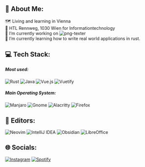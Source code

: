## 💫 About Me:

🗺️ Living and learning in Vienna</br>
🏫 HTL Rennweg, 1030 Wien for Informationtechnology</br>
🔭 I’m currently working on ![png-texter](https://github.com/Sxmon17/png-texter)</br>
🧪 I’m currently learning how to write real world applications in rust.</br>

## 💻 Tech Stack:

##### Most used: </br>
![Rust](https://img.shields.io/badge/rust-%23000000.svg?style=for-the-badge&logo=rust&logoColor=white)
![Java](https://img.shields.io/badge/java-%23ED8B00.svg?style=for-the-badge&logo=java&logoColor=white) 
![Vue.js](https://img.shields.io/badge/vuejs-%2335495e.svg?style=for-the-badge&logo=vuedotjs&logoColor=%234FC08D)
![Vuetify](https://img.shields.io/badge/Vuetify-1867C0?style=for-the-badge&logo=vuetify&logoColor=AEDDFF)

##### Main Operating System:  </br>
![Manjaro](https://img.shields.io/badge/Manjaro-35BF5C?style=for-the-badge&logo=Manjaro&logoColor=white)
![Gnome](https://camo.githubusercontent.com/5ab1c4709a7aca8bbd8c5583ff9c6bc933377647c7d44237f060a3887bca5415/68747470733a2f2f696d672e736869656c64732e696f2f7374617469632f76313f7374796c653d666f722d7468652d6261646765266d6573736167653d474e4f4d4526636f6c6f723d344138364346266c6f676f3d474e4f4d45266c6f676f436f6c6f723d464646464646266c6162656c3d)
![Alacritty](https://camo.githubusercontent.com/6d4f17fadf962fdb5bf8c5596f032bc1c3fdd58605487b15706b3415f4ff10d0/68747470733a2f2f696d672e736869656c64732e696f2f7374617469632f76313f7374796c653d666f722d7468652d6261646765266d6573736167653d416c6163726974747926636f6c6f723d463436443031266c6f676f3d416c61637269747479266c6f676f436f6c6f723d464646464646266c6162656c3d)
![Firefox](https://camo.githubusercontent.com/ef3402b63aebe0120ac4a36582baa7077774861a0c777aadf4b1a81681a16bcc/68747470733a2f2f696d672e736869656c64732e696f2f7374617469632f76313f7374796c653d666f722d7468652d6261646765266d6573736167653d46697265666f782b42726f7773657226636f6c6f723d464637313339266c6f676f3d46697265666f782b42726f77736572266c6f676f436f6c6f723d464646464646266c6162656c3d)

## 👾 Editors:
![Neovim](https://img.shields.io/badge/NeoVim-%2357A143.svg?&style=for-the-badge&logo=neovim&logoColor=white)
![IntelliJ IDEA](https://img.shields.io/badge/IntelliJIDEA-000000.svg?style=for-the-badge&logo=intellij-idea&logoColor=white)
![Obsidian](https://img.shields.io/badge/Obsidian-%23483699.svg?style=for-the-badge&logo=obsidian&logoColor=white)
![LibreOffice](https://img.shields.io/badge/LibreOffice-%2318A303?style=for-the-badge&logo=LibreOffice&logoColor=white)

## 🌐 Socials:
[![Instagram](https://img.shields.io/badge/Instagram-%23E4405F.svg?style=for-the-badge&logo=Instagram&logoColor=white)](https://instagram.com/sxmon1711) 
[![Spotify](https://img.shields.io/badge/Spotify-1ED760?style=for-the-badge&logo=spotify&logoColor=white)](https://spotify.link/a/key_live_pfaVQo61xda7Zq1zC1ca3igayxarnljw?product=open&%24full_url=https%3A%2F%2Fopen.spotify.com%2Fuser%2Fcd3zsjgzwcd0xwk2ppffemw2d%3Fsi%3Dcaab929ebc9a429b%26fbclid%3DPAAaacBk0wagyM2cZOV467GbTDdw-3RYEgbBqcnyPKgkOwA8RYxu5STB8NBxA&%24fallback_url=https%3A%2F%2Fopen.spotify.com%2Fuser%2Fcd3zsjgzwcd0xwk2ppffemw2d%3Fsi%3Dcaab929ebc9a429b%26fbclid%3DPAAaacBk0wagyM2cZOV467GbTDdw-3RYEgbBqcnyPKgkOwA8RYxu5STB8NBxA%26nd%3D1&feature=organic)
